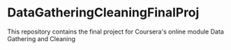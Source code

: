 # DataGatheringCleaningFinalProj
This repository contains the final project for Coursera's online module Data Gathering and Cleaning
